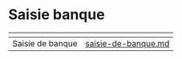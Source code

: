 # Saisie banque

<table data-view="cards"><thead><tr><th></th><th data-hidden data-card-target data-type="content-ref"></th></tr></thead><tbody><tr><td>Saisie de banque</td><td><a href="saisie-de-banque.md">saisie-de-banque.md</a></td></tr></tbody></table>

